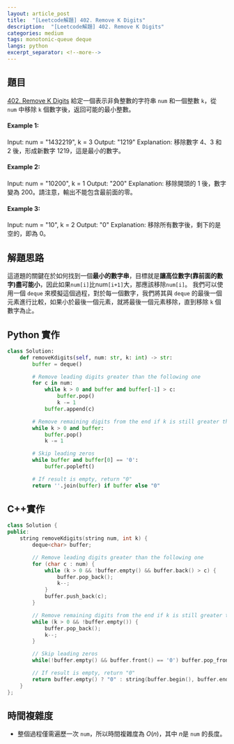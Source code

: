 ```yaml
---
layout: article_post
title:  "[Leetcode解題] 402. Remove K Digits"
description:  "[Leetcode解題] 402. Remove K Digits"
categories: medium 
tags: monotonic-queue deque
langs: python
excerpt_separator: <!--more-->
---
```


## 題目
[402. Remove K Digits](https://leetcode.com/problems/remove-k-digits/)
給定一個表示非負整數的字符串 `num` 和一個整數 `k`，從 `num` 中移除 `k` 個數字後，返回可能的最小整數。
<!--more-->
#### Example 1:
Input: num = "1432219", k = 3
Output: "1219"
Explanation: 移除數字 4、3 和 2 後，形成新數字 1219，這是最小的數字。

#### Example 2:
Input: num = "10200", k = 1
Output: "200"
Explanation: 移除開頭的 1 後，數字變為 200。請注意，輸出不能包含最前面的零。

#### Example 3:
Input: num = "10", k = 2
Output: "0"
Explanation: 移除所有數字後，剩下的是空的，即為 0。

## 解題思路
這道題的關鍵在於如何找到一個**最小的數字串**，目標就是**讓高位數字(靠前面的數字)盡可能小**，因此如果`num[i]`比num`[i+1]`大，那應該移除`num[i]`。
我們可以使用一個 `deque` 來模擬這個過程，對於每一個數字，我們將其與 `deque` 的最後一個元素進行比較，如果小於最後一個元素，就將最後一個元素移除，直到移除 `k` 個數字為止。

## Python 實作
```python
class Solution:
    def removeKdigits(self, num: str, k: int) -> str:
        buffer = deque()

        # Remove leading digits greater than the following one
        for c in num:
            while k > 0 and buffer and buffer[-1] > c:
                buffer.pop()
                k -= 1
            buffer.append(c)

        # Remove remaining digits from the end if k is still greater than 0
        while k > 0 and buffer:
            buffer.pop()
            k -= 1

        # Skip leading zeros
        while buffer and buffer[0] == '0':
            buffer.popleft()

        # If result is empty, return "0"
        return ''.join(buffer) if buffer else "0"
```

## C++實作
```cpp
class Solution {
public:
    string removeKdigits(string num, int k) {
        deque<char> buffer;

        // Remove leading digits greater than the following one
        for (char c : num) {
            while (k > 0 && !buffer.empty() && buffer.back() > c) {
                buffer.pop_back();
                k--;
            }
            buffer.push_back(c);
        }

        // Remove remaining digits from the end if k is still greater than 0
        while (k > 0 && !buffer.empty()) {
            buffer.pop_back();
            k--;
        }

        // Skip leading zeros
        while(!buffer.empty() && buffer.front() == '0') buffer.pop_front();

        // If result is empty, return "0"
        return buffer.empty() ? "0" : string(buffer.begin(), buffer.end());
    }
};
```

## 時間複雜度
- 整個過程僅需遍歷一次 `num`，所以時間複雜度為 $O(n)$，其中 $n$是 `num` 的長度。
